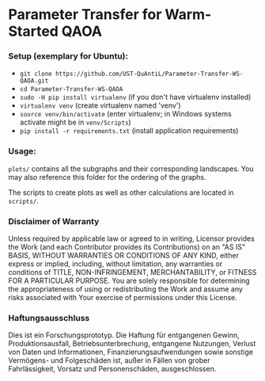 # Parameter Transfer for Warm-Started QAOA
### Setup (exemplary for Ubuntu): 
* ``git clone https://github.com/UST-QuAntiL/Parameter-Transfer-WS-QAOA.git``
* ``cd Parameter-Transfer-WS-QAOA``
* ``sudo -H pip install virtualenv`` (if you don't have virtualenv installed)
* ``virtualenv venv`` (create virtualenv named 'venv')
* ``source venv/bin/activate`` (enter virtualenv; in Windows systems activate might be in ``venv/Scripts``)
* ``pip install -r requirements.txt`` (install application requirements)

### Usage:
``plots/`` contains all the subgraphs and their corresponding landscapes.
You may also reference this folder for the ordering of the graphs.

The scripts to create plots as well as other calculations are located in ``scripts/``.

### Disclaimer of Warranty

Unless required by applicable law or agreed to in writing, Licensor provides the Work (and each Contributor provides its Contributions) on an "AS IS" BASIS, WITHOUT WARRANTIES OR CONDITIONS OF ANY KIND, either express or implied, including, without limitation, any warranties or conditions of TITLE, NON-INFRINGEMENT, MERCHANTABILITY, or FITNESS FOR A PARTICULAR PURPOSE. You are solely responsible for determining the appropriateness of using or redistributing the Work and assume any risks associated with Your exercise of permissions under this License.

### Haftungsausschluss

Dies ist ein Forschungsprototyp. Die Haftung für entgangenen Gewinn, Produktionsausfall, Betriebsunterbrechung, entgangene Nutzungen, Verlust von Daten und Informationen, Finanzierungsaufwendungen sowie sonstige Vermögens- und Folgeschäden ist, außer in Fällen von grober Fahrlässigkeit, Vorsatz und Personenschäden, ausgeschlossen.
